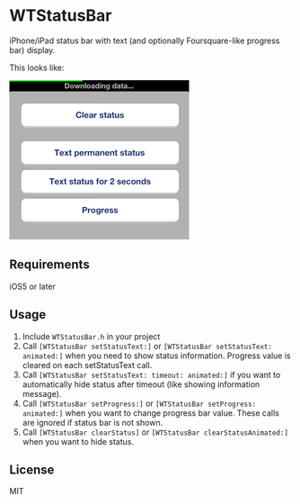 # WTStatusBar

iPhone/iPad status bar with text (and optionally Foursquare-like progress bar) display.

This looks like:

![screenshot](screenshot.png)

## Requirements
iOS5 or later

## Usage

1. Include `WTStatusBar.h` in your project
2. Call `[WTStatusBar setStatusText:]` or `[WTStatusBar setStatusText: animated:]` when you need to show status information. Progress value is cleared on each setStatusText call.
3. Call `[WTStatusBar setStatusText: timeout: animated:]` if you want to automatically hide status after timeout (like showing information message).
4. Call `[WTStatusBar setProgress:]` or `[WTStatusBar setProgress: animated:]` when you want to change progress bar value. These calls are ignored if status bar is not shown.
5. Call `[WTStatusBar clearStatus]` or `[WTStatusBar clearStatusAnimated:]` when you want to hide status.

## License
MIT

